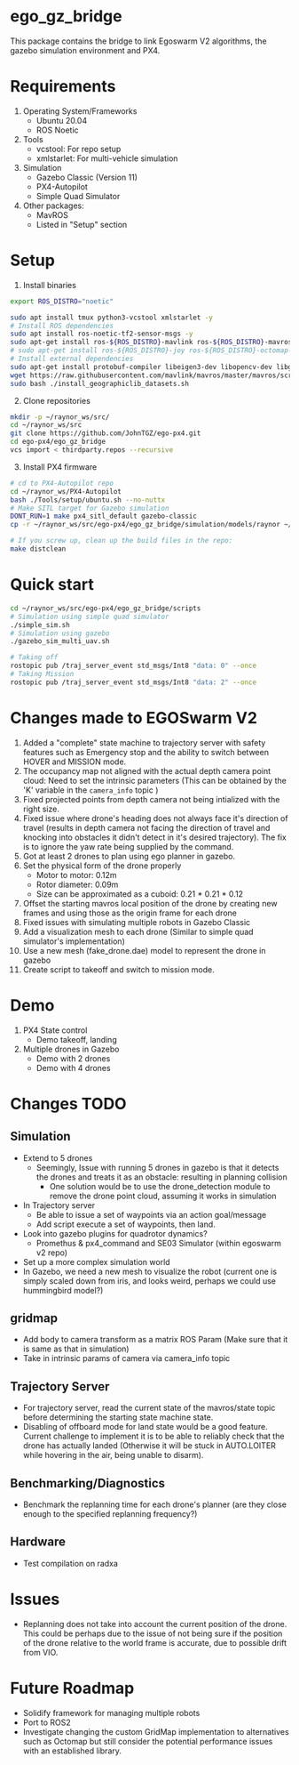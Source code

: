 # ego_gz_bridge
This package contains the bridge to link Egoswarm V2 algorithms, the gazebo simulation environment and PX4.

# Requirements
1. Operating System/Frameworks
    - Ubuntu 20.04 
    - ROS Noetic
2. Tools
    - vcstool: For repo setup 
    - xmlstarlet: For multi-vehicle simulation
3. Simulation
    - Gazebo Classic (Version 11)
    - PX4-Autopilot
    - Simple Quad Simulator
4. Other packages:
    - MavROS 
    - Listed in "Setup" section

# Setup
1. Install binaries
```bash 
export ROS_DISTRO="noetic"

sudo apt install tmux python3-vcstool xmlstarlet -y
# Install ROS dependencies
sudo apt install ros-noetic-tf2-sensor-msgs -y
sudo apt-get install ros-${ROS_DISTRO}-mavlink ros-${ROS_DISTRO}-mavros ros-${ROS_DISTRO}-mavros-msgs ros-${ROS_DISTRO}-mavros-extras -y
# sudo apt-get install ros-${ROS_DISTRO}-joy ros-${ROS_DISTRO}-octomap-ros ros-${ROS_DISTRO}-control-toolbox -y
# Install external dependencies
sudo apt-get install protobuf-compiler libeigen3-dev libopencv-dev libgoogle-glog-dev -y
wget https://raw.githubusercontent.com/mavlink/mavros/master/mavros/scripts/install_geographiclib_datasets.sh
sudo bash ./install_geographiclib_datasets.sh
```

2. Clone repositories
```bash
mkdir -p ~/raynor_ws/src/
cd ~/raynor_ws/src
git clone https://github.com/JohnTGZ/ego-px4.git
cd ego-px4/ego_gz_bridge
vcs import < thirdparty.repos --recursive
```

3. Install PX4 firmware
```bash
# cd to PX4-Autopilot repo
cd ~/raynor_ws/PX4-Autopilot
bash ./Tools/setup/ubuntu.sh --no-nuttx
# Make SITL target for Gazebo simulation
DONT_RUN=1 make px4_sitl_default gazebo-classic
cp -r ~/raynor_ws/src/ego-px4/ego_gz_bridge/simulation/models/raynor ~/raynor_ws/PX4-Autopilot/Tools/simulation/gazebo-classic/sitl_gazebo-classic/models/

# If you screw up, clean up the build files in the repo:
make distclean
```

# Quick start
```bash
cd ~/raynor_ws/src/ego-px4/ego_gz_bridge/scripts
# Simulation using simple quad simulator
./simple_sim.sh
# Simulation using gazebo
./gazebo_sim_multi_uav.sh
```

```bash
# Taking off
rostopic pub /traj_server_event std_msgs/Int8 "data: 0" --once
# Taking Mission
rostopic pub /traj_server_event std_msgs/Int8 "data: 2" --once
```
# Changes made to EGOSwarm V2
1. Added a "complete" state machine to trajectory server with safety features such as Emergency stop and the ability to switch between HOVER and MISSION mode.
2. The occupancy map not aligned with the actual depth camera point cloud: Need to set the intrinsic parameters (This can be obtained by the 'K' variable in the `camera_info` topic )
4. Fixed projected points from depth camera not being intialized with the right size.
5. Fixed issue where drone's heading does not always face it's direction of travel (results in depth camera not facing the direction of travel and knocking into obstacles it didn't detect in it's desired trajectory). The fix is to ignore the yaw rate being supplied by the command.
6. Got at least 2 drones to plan using ego planner in gazebo.
7. Set the physical form of the drone properly 
    - Motor to motor: 0.12m
    - Rotor diameter: 0.09m
    - Size can be approximated as a cuboid: 0.21 * 0.21 * 0.12
8. Offset the starting mavros local position of the drone by creating new frames and using those as the origin frame for each drone
9. Fixed issues with simulating multiple robots in Gazebo Classic
10. Add a visualization mesh to each drone (Similar to simple quad simulator's implementation)
11. Use a new mesh (fake_drone.dae) model to represent the drone in gazebo
12. Create script to takeoff and switch to mission mode.

# Demo
1. PX4 State control
    - Demo takeoff, landing
2. Multiple drones in Gazebo
    - Demo with 2 drones
    - Demo with 4 drones

# Changes TODO
## Simulation
- Extend to 5 drones
    - Seemingly, Issue with running 5 drones in gazebo is that it detects the drones and treats it as an obstacle: resulting in planning collision
        - One solution would be to use the drone_detection module to remove the drone point cloud, assuming it works in simulation
- In Trajectory server
    - Be able to issue a set of waypoints via an action goal/message
    - Add script execute a set of waypoints, then land.
- Look into gazebo plugins for quadrotor dynamics?
    - Promethus & px4_command and SE03 Simulator (within egoswarm v2 repo)
- Set up a more complex simulation world
- In Gazebo, we need a new mesh to visualize the robot (current one is simply scaled down from iris, and looks weird, perhaps we could use hummingbird model?)

## gridmap
- Add body to camera transform as a matrix ROS Param (Make sure that it is same as that in simulation)
- Take in intrinsic params of camera via camera_info topic

## Trajectory Server
- For trajectory server, read the current state of the mavros/state topic before determining the starting state machine state.
- Disabling of offboard mode for land state would be a good feature. Current challenge to implement it is to be able to reliably check that the drone has actually landed (Otherwise it will be stuck in AUTO.LOITER while hovering in the air, being unable to disarm).

## Benchmarking/Diagnostics
- Benchmark the replanning time for each drone's planner (are they close enough to the specified replanning frequency?)

## Hardware
- Test compilation on radxa

# Issues
- Replanning does not take into account the current position of the drone. This could be perhaps due to the issue of not being sure if the position of the drone relative to the world frame is accurate, due to possible drift from VIO.

# Future Roadmap
- Solidify framework for managing multiple robots
- Port to ROS2
- Investigate changing the custom GridMap implementation to alternatives such as Octomap but still consider the potential performance issues with an established library.
